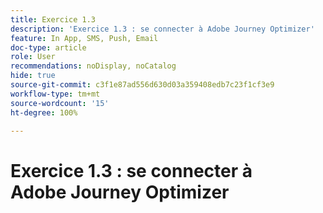```yaml
---
title: Exercice 1.3
description: 'Exercice 1.3 : se connecter à Adobe Journey Optimizer'
feature: In App, SMS, Push, Email
doc-type: article
role: User
recommendations: noDisplay, noCatalog
hide: true
source-git-commit: c3f1e87ad556d630d03a359408edb7c23f1cf3e9
workflow-type: tm+mt
source-wordcount: '15'
ht-degree: 100%

---
```



# Exercice 1.3 : se connecter à Adobe Journey Optimizer

